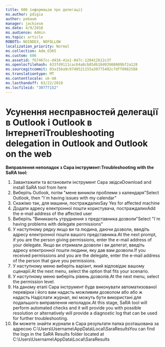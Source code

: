 ```yaml
---
title: 606 інформацію про делегації
ms.author: pdigia
author: pebaum
manager: jackiesm
ms.date: 4/9/2018
ms.audience: Admin
ms.topic: article
ROBOTS: NOINDEX, NOFOLLOW
localization_priority: Normal
ms.collection: Adm_O365
ms.custom: 606
ms.assetid: f67467cc-d434-41e1-847c-120412b12c3f
ms.openlocfilehash: 633fd9111cac64a8cb85db18d03968089bf2a128
ms.sourcegitcommit: 03a156a9c9740521155a30775492c7dff0982588
ms.translationtype: MT
ms.contentlocale: uk-UA
ms.lasthandoff: 03/22/2019
ms.locfileid: "30777152"
---
```

# <a name="troubleshooting-delegation-in-outlook-and-outlook-on-the-web"></a><span data-ttu-id="231b2-102">Усунення несправностей делегації в Outlook і Outlook в Інтернеті</span><span class="sxs-lookup"><span data-stu-id="231b2-102">Troubleshooting delegation in Outlook and Outlook on the web</span></span>

<span data-ttu-id="231b2-103">**Виправлення неполадок з Сара інструмент:**</span><span class="sxs-lookup"><span data-stu-id="231b2-103">**Troubleshooting with the SaRA tool:**</span></span>

1. <span data-ttu-id="231b2-104">Завантажити та встановити інструмент Сара звідси</span><span class="sxs-lookup"><span data-stu-id="231b2-104">Download and install SaRA tool from here</span></span>
1. <span data-ttu-id="231b2-105">Виберіть Outlook, потім "мене виникли проблеми з календаря"</span><span class="sxs-lookup"><span data-stu-id="231b2-105">Select Outlook, then "I\`m having issues with my calendar"</span></span>
1. <span data-ttu-id="231b2-106">Скажімо так, для машини, постраждалих</span><span class="sxs-lookup"><span data-stu-id="231b2-106">Say Yes for affected machine</span></span>
1. <span data-ttu-id="231b2-107">Додати адресу електронної пошти користувача, постраждалих</span><span class="sxs-lookup"><span data-stu-id="231b2-107">Add the e-mail address of the affected user</span></span>
1. <span data-ttu-id="231b2-108">Виберіть "Виникають утруднення з представника дозволи"</span><span class="sxs-lookup"><span data-stu-id="231b2-108">Select "I\`m having problems with delegate permissions"</span></span>
1. <span data-ttu-id="231b2-109">У наступному рядку якщо ви та людина, даючи дозволи, введіть адресу електронної пошти вашого представника.</span><span class="sxs-lookup"><span data-stu-id="231b2-109">At the next prompt, if you are the person giving permissions, enter the e-mail address of your delegate.</span></span> <span data-ttu-id="231b2-110">Якщо ви отримали дозволи і ви делегат, введіть адресу електронної пошти людини, яку дав вам дозволи.</span><span class="sxs-lookup"><span data-stu-id="231b2-110">If you received permissions and you are the delegate, enter the e-mail address of the person that gave you permissions.</span></span>
1. <span data-ttu-id="231b2-111">У наступному меню виберіть варіант, який відповідає вашому сценарії.</span><span class="sxs-lookup"><span data-stu-id="231b2-111">At the next menu, select the option that fits your scenario.</span></span> 
1. <span data-ttu-id="231b2-112">У наступному меню виберіть рівень дозволів.</span><span class="sxs-lookup"><span data-stu-id="231b2-112">At the next menu, select the permission level.</span></span>
1. <span data-ttu-id="231b2-113">На даному етапі Сара інструмент буде виконувати автоматизованої перевірки і його вам надасть можливим дозволом або або ж надасть Надіcлати журнал, які можуть бути використані для подальшого виправлення неполадок.</span><span class="sxs-lookup"><span data-stu-id="231b2-113">At this stage, SaRA tool will perform automated checks and it will provide you with possible resolution or alternatively will provide a diagnostic log that can be used for further troubleshooting.</span></span>
1. <span data-ttu-id="231b2-114">Ви можете знайти журнали в Сара результати папка розташована за адресою C:\Users\Username\AppData\Local\SaraResults</span><span class="sxs-lookup"><span data-stu-id="231b2-114">You can find the logs in the SaRA Results folder located at C:\Users\Username\AppData\Local\SaraResults</span></span>